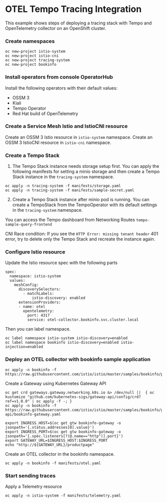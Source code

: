 # OTEL Tempo Tracing Integration

This example shows steps of deploying a tracing stack with Tempo and OpenTelemetry collector on an OpenShift cluster.

### Create namespaces

```
oc new-project istio-system
oc new-project istio-cni
oc new-project tracing-system
oc new-project bookinfo
```

### Install operators from console OperatorHub

Install the following operators with their default values:

- OSSM 3
- Kiali
- Tempo Operator
- Red Hat build of OpenTelemetry

### Create a Service Mesh Istio and IstioCNI resource

Create an OSSM 3 Istio resource in `istio-system` namespace.
Create an OSSM 3 IstioCNI resource in `istio-cni` namespace.


### Create a Tempo Stack

1. The Tempo Stack instance needs storage setup first. You can apply the following manifests for setting a minio storage and then create a Tempo Stack instance in the `tracing-system` namespace.

```
oc apply -n tracing-system -f manifests/storage.yaml 
oc apply -n tracing-system -f manifests/sample-secret.yaml 
```

2. Create a Tempo Stack instance after minio pod is running.
You can create a TempoStack from the TempoOperator with its default settings in the `tracing-system` namespace.

You can access the Tempo dashboard from Networking Routes `tempo-sample-query-frontend`

CNI Race condition: 
If you see the `HTTP Error: missing tenant header` 401 error, try to delete only the Tempo Stack and recreate the instance again. 

### Configure Istio resource

Update the Istio resource spec with the following parts

```
spec:
  namespace: istio-system
  values:
    meshConfig:
      discoverySelectors:
        - matchLabels:
            istio-discovery: enabled
      extensionProviders:
      - name: otel
        opentelemetry:
          port: 4317
          service: otel-collector.bookinfo.svc.cluster.local
```

Then you can label namespace.

```
oc label namespace istio-system istio-discovery=enabled
oc label namespace bookinfo istio-discovery=enabled istio-injection=enabled
```

### Deploy an OTEL collector with bookinfo sample application


```
oc apply -n bookinfo -f https://raw.githubusercontent.com/istio/istio/master/samples/bookinfo/platform/kube/bookinfo.yaml
```

Create a Gateway using Kubernetes Gateway API

```
oc get crd gateways.gateway.networking.k8s.io &> /dev/null ||  { oc kustomize "github.com/kubernetes-sigs/gateway-api/config/crd?ref=v1.0.0" | oc apply -f -; }
oc apply -n bookinfo -f https://raw.githubusercontent.com/istio/istio/master/samples/bookinfo/gateway-api/bookinfo-gateway.yaml

export INGRESS_HOST=$(oc get gtw bookinfo-gateway -o jsonpath='{.status.addresses[0].value}')
export INGRESS_PORT=$(oc get gtw bookinfo-gateway -o jsonpath='{.spec.listeners[?(@.name=="http")].port}')
export GATEWAY_URL=$INGRESS_HOST:$INGRESS_PORT
echo "http://${GATEWAY_URL}/productpage"

```

Create an OTEL collector in the bookinfo namespace.

```
oc apply -n bookinfo -f manifests/otel.yaml
```

### Start sending traces

Apply a Telemetry resource

```
oc apply -n istio-system -f manifests/telemetry.yaml
```
